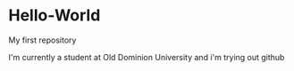 # Hello-World
My first repository 

I'm currently a student at Old Dominion University and i'm trying out github
